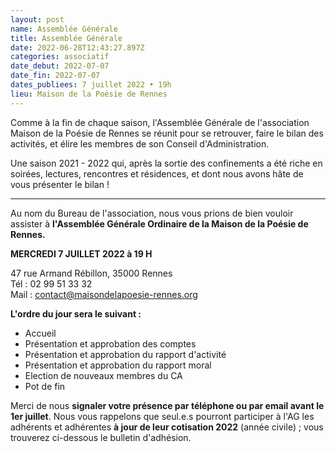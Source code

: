 ```yaml
---
layout: post
name: Assemblée Générale
title: Assemblée Générale
date: 2022-06-28T12:43:27.897Z
categories: associatif
date_debut: 2022-07-07
date_fin: 2022-07-07
dates_publiees: 7 juillet 2022 • 19h
lieu: Maison de la Poésie de Rennes
---
```

Comme à la fin de chaque saison, l'Assemblée Générale de l'association Maison de la Poésie de Rennes se réunit pour se retrouver, faire le bilan des activités, et élire les membres de son Conseil d'Administration.

Une saison 2021 - 2022 qui, après la sortie des confinements a été riche en soirées, lectures, rencontres et résidences, et dont nous avons hâte de vous présenter le bilan !

- - -

Au nom du Bureau de l'association, nous vous prions de bien vouloir assister à **l'Assemblée Générale Ordinaire de la Maison de la Poésie de Rennes.**

**MERCREDI 7 JUILLET 2022 à 19 H**  

47 rue Armand Rébillon, 35000 Rennes  
Tél : 02 99 51 33 32  
Mail : [contact@maisondelapoesie-rennes.org](mailto:contact@maisondelapoesie-rennes.org?subject=Assembl%C3%A9e%20G%C3%A9n%C3%A9rale)

**L'ordre du jour sera le suivant :**

* Accueil
* Présentation et approbation des comptes
* Présentation et approbation du rapport d'activité
* Présentation et approbation du rapport moral
* Election de nouveaux membres du CA
* Pot de fin

Merci de nous **signaler votre présence par téléphone ou par email avant le 1er juillet**. Nous vous rappelons que seul.e.s pourront participer à l'AG les adhérents et adhérentes **à jour de leur cotisation 2022** (année civile) ; vous trouverez ci-dessous le bulletin d'adhésion.
